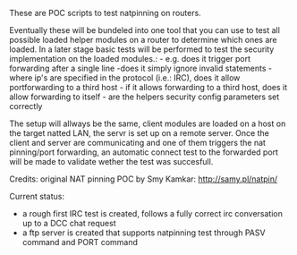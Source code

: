 These are POC scripts to test natpinning on routers.

Eventually these will be bundeled into one tool that you can use to test all possible loaded helper 
modules on a router to determine which ones are loaded.
In a later stage basic tests will be performed to test the security implementation on the loaded modules.:
	-  e.g. does it trigger port forwarding after a single line
	-does it simply ignore invalid statements
	- where ip's are specified in the protocol (i.e.: IRC), does it allow portforwarding to a third host
	- if it allows forwarding to a third host, does it allow forwarding to itself
	- are the helpers security config parameters set correctly

The setup will allways be the same, client modules are loaded on a host on the target natted LAN, the servr is set up on a remote server.
Once the client and server are communicating and one of them triggers the nat pinning/port forwarding, an automatic connect test to the forwarded port will be made to validate wether the test was 
succesfull.

Credits: original NAT  pinning POC by Smy Kamkar: http://samy.pl/natpin/


Current status:
 - a rough first IRC test is created, follows a fully correct irc conversation up to a DCC chat request
 - a ftp server is created that supports natpinning test through PASV command and PORT command
 
 
